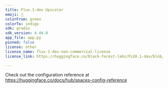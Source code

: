 ```yaml
---
title: Flux.1-dev Upscaler
emoji: 🔎
colorFrom: green
colorTo: indigo
sdk: gradio
sdk_version: 4.44.0
app_file: app.py
pinned: false
license: other
license_name: flux-1-dev-non-commercial-license
license_link: https://huggingface.co/black-forest-labs/FLUX.1-dev/blob/main/LICENSE.

---
```


Check out the configuration reference at https://huggingface.co/docs/hub/spaces-config-reference
